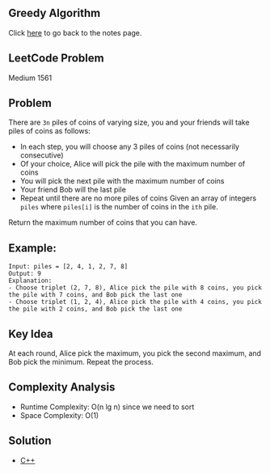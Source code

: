 ## Greedy Algorithm
Click [here](../notes.md) to go back to the notes page.

## LeetCode Problem
Medium 1561

## Problem
There are `3n` piles of coins of varying size, you and your friends will take piles of coins as follows:
- In each step, you will choose any 3 piles of coins (not necessarily consecutive)
- Of your choice, Alice will pick the pile with the maximum number of coins
- You will pick the next pile with the maximum number of coins
- Your friend Bob will the last pile
- Repeat until there are no more piles of coins
Given an array of integers `piles` where `piles[i]` is the number of coins in the `ith` pile.

Return the maximum number of coins that you can have.

## Example:
```
Input: piles = [2, 4, 1, 2, 7, 8]
Output: 9
Explanation:
- Choose triplet (2, 7, 8), Alice pick the pile with 8 coins, you pick the pile with 7 coins, and Bob pick the last one
- Choose triplet (1, 2, 4), Alice pick the pile with 4 coins, you pick the pile with 2 coins, and Bob pick the last one
```

## Key Idea
At each round, Alice pick the maximum, you pick the second maximum, and Bob pick the minimum. Repeat the process.

## Complexity Analysis
- Runtime Complexity: O(n lg n) since we need to sort
- Space Complexity: O(1)

## Solution
- [C++](./solution.cpp)
